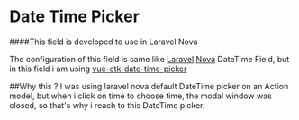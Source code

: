 # Date Time Picker

####This field is developed to use in Laravel Nova

The configuration of this field is same like [Laravel](https://laravel.com) [Nova](https://nova.laravel.com) DateTime Field,
but in this field i am using [vue-ctk-date-time-picker](https://github.com/chronotruck/vue-ctk-date-time-picker)


##Why this ?
I was using laravel nova default DateTime picker on an Action model, but when i click on time to choose time, the modal window was closed,
so that's why i reach to this DateTime picker.
